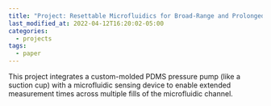```yaml
---
title: "Project: Resettable Microfluidics for Broad-Range and Prolonged Sweat Rate Sensing"
last_modified_at: 2022-04-12T16:20:02-05:00
categories:
  - projects
tags:
  - paper
---
```


This project integrates a custom-molded PDMS pressure pump (like a suction cup) with a microfluidic sensing device to enable extended measurement times across multiple fills of the microfluidic channel. 